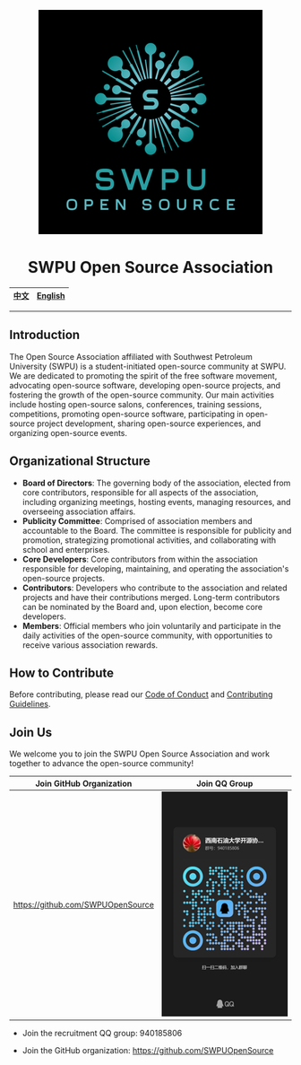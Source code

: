<div align="center">

![SWPU Open Source Association](/assets/logo.png)

# SWPU Open Source Association

| [中文](/profile/README.md) | [English](/profile/README.en_US.md) |
| ----------------- | -------------------------- |

</div>

---

## Introduction

The Open Source Association affiliated with Southwest Petroleum University (SWPU) is a student-initiated open-source community at SWPU. We are dedicated to promoting the spirit of the free software movement, advocating open-source software, developing open-source projects, and fostering the growth of the open-source community. Our main activities include hosting open-source salons, conferences, training sessions, competitions, promoting open-source software, participating in open-source project development, sharing open-source experiences, and organizing open-source events.

## Organizational Structure

- **Board of Directors**: The governing body of the association, elected from core contributors, responsible for all aspects of the association, including organizing meetings, hosting events, managing resources, and overseeing association affairs.
- **Publicity Committee**: Comprised of association members and accountable to the Board. The committee is responsible for publicity and promotion, strategizing promotional activities, and collaborating with school and enterprises.
- **Core Developers**: Core contributors from within the association responsible for developing, maintaining, and operating the association's open-source projects.
- **Contributors**: Developers who contribute to the association and related projects and have their contributions merged. Long-term contributors can be nominated by the Board and, upon election, become core developers.
- **Members**: Official members who join voluntarily and participate in the daily activities of the open-source community, with opportunities to receive various association rewards.

## How to Contribute

Before contributing, please read our [Code of Conduct](CODE_OF_CONDUCT.md) and [Contributing Guidelines](CONTRIBUTING.md).

## Join Us

We welcome you to join the SWPU Open Source Association and work together to advance the open-source community!

|           Join GitHub Organization            |                Join QQ Group                 |
| :-------------------------------------------: | :------------------------------------------: |
| https://github.com/SWPUOpenSource             | ![QQ Recruitment Group QR Code](/assets/qqgroup_qrcode.jpg) |

- Join the recruitment QQ group: 940185806

- Join the GitHub organization: https://github.com/SWPUOpenSource
